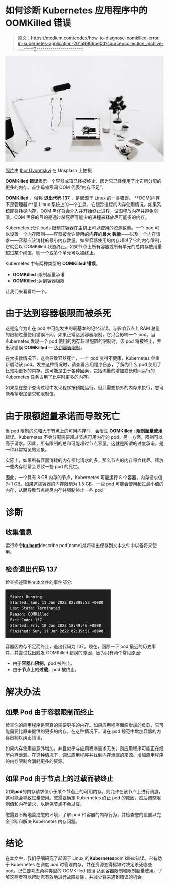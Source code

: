 # 如何诊断 Kubernetes 应用程序中的 OOMKilled 错误

> 原文：<https://medium.com/codex/how-to-diagnose-oomkilled-error-in-kubernetes-application-201a9966be0d?source=collection_archive---------2----------------------->

![](img/a3d2e2efc446e0edad03366f14f65f04.png)

[照片](https://unsplash.com/photos/GCFuprAvC6A)由 [Ihor Dvoretskyi](https://unsplash.com/@ihor_dvoretskyi?utm_source=unsplash&utm_medium=referral&utm_content=creditCopyText) 在 Unsplash 上拍摄

**OOMKilled 错误**表示一个容器或箱已经被终止，因为它已经使用了比它所分配的更多的内存。首字母缩写词 OOM 代表“内存不足”。

**OOMKilled** ，俗称 [**退出代码 137**](https://komodor.com/learn/how-to-fix-oomkilled-exit-code-137/) ，是起源于 Linux 的一类错误。 **OOM(内存不足管理器)**是 Linux 系统上的一个工具，它跟踪进程的内存使用情况。如果系统即将耗尽内存，OOM 黑仔将会介入并开始终止进程，试图释放内存并避免崩溃。OOM 黑仔的目的是通过杀死尽可能少的进程来释放尽可能多的内存。

Kubernetes 允许 pods 限制其容器在主机上可以使用的资源数量。一个 pod 可以设置一个内存限制——容器被允许使用的**内存**的**最大** **数量**——以及一个内存请求——容器应该消耗的最小内存数量。如果容器使用的内存超过了它的内存限制，它就会以 OOMKilled 状态终止。如果节点上所有容器或所有单元的总内存使用量超过某个阈值，则一个或多个单元可以被终止。

Kubernetes 中有两种类型的 **OOMKilled** **错误**。

*   **OOMKilled** :限制超量承诺
*   **OOMKilled** :达到容器极限

让我们来看看每一个。

# 由于达到容器极限而被杀死

这是迄今为止在 pod 中可能发生的最基本的记忆错误。与影响节点上 RAM 总量的限制过量使用错误不同，如果正常达到容器限制，它只会影响一个 pod。当 Kubernetes 发现一个 pod 使用的内存超过配置的限制时，该 pod 将被终止，并出现错误 **OOMKilled** — [达到容器限制](https://kubernetes.io/docs/concepts/policy/limit-range/)。

在大多数情况下，这会导致容器死亡，一个 pod 变得不健康，Kubernetes 会重新启动该 pod。发生这种情况时，请查看应用程序日志，了解为什么 pod 使用了比预期更多的内存。这可能是由于各种因素，包括流量的增加或长时间运行的 Kubernetes 任务占用了比平时更多的内存。

如果您在整个查询过程中发现程序按预期运行，但只需要额外的内存来执行，您可能希望增加请求和限制值。

# 由于限额超量承诺而导致死亡

当 pod 限制的总和大于节点上的可用内存时，会发生 **OOMKilled** : [**限制超量使用**](/pareture/kubernetes-node-overcommitted-57ec7c3dfe9e) 错误。Kubernetes 不会分配需要超过节点可用内存的 pod。另一方面，限制可以高于请求。因此，所有限制的总和可能超过节点容量。这就是所谓的过度承诺，是一种非常常见的现象。

实际上，如果所有容器消耗的内存都比请求的多，那么节点的内存将会耗尽。释放一些内存经常会导致一些 pod 的死亡。

因此，一个具有 8 GB 内存的节点，Kubernetes 可能运行 8 个容器，内存请求值为 1 GB。如果这些容器的内存限制为 1.5 GB，一些 pod 可能会使用超过最小值的内存，从而导致节点耗尽内存并强制终止一些 pod。

# 诊断

## 收集信息

运行命令[**ku bectl**](https://www.tutorialspoint.com/kubernetes/kubernetes_kubectl_commands.htm)describe pod[name]并将输出保存到文本文件中以备将来使用。

## 检查退出代码 137

检查描述窗格文本文件的事件部分:

![](img/7cb242d9803dddc9a3efd9cffac358bf.png)

容器因内存不足而终止，退出代码为 137。现在，回顾一下 pod 最近的历史事件，并尝试找出触发 OOMKilled 错误的原因，因为只有两个常见原因:

*   由于**容器**和**限制**，pod 被终止。
*   由于**节点**上的**过载**，pod 被终止。

# 解决办法

## 如果 Pod 由于容器限制而终止

检查你的应用程序是否真的需要更多的内存。如果应用程序面临增加的负载，它可能需要比原来提供的更多的内存。在这种情况下，请在 pod 规范中增加容器的内存限制以纠正错误。

如果内存使用量意外增加，并且似乎与应用程序需求无关，则应用程序可能正在经历[内存泄漏](https://en.wikipedia.org/wiki/Memory_leak)。在这种情况下，调试应用程序并找到内存泄漏的来源。增加应用程序的内存限制会消耗更多的资源。

## 如果 Pod 由于节点上的过载而被终止

如果**pod**的内存请求值小于某个**节点**上的可用内存，则允许在该节点上进行调度，这可能会导致过量使用。您需要确定 Kubernetes 终止 pod 的原因，然后调整限制值和内存请求，以确保节点不会过载。

您需要不断地监控您的环境，了解 pod 和容器的内存行为，并检查您的设置以完全诊断和解决 Kubernetes 内存问题。

# 结论

在本文中，我们仔细研究了起源于 Linux 的**Kubernetes**oom killed错误。它有助于 Kubernetes 在调度 pod 时管理内存，并在资源变得稀缺时决定杀死哪些 pod。记住要考虑两种类型的 OOMKilled 错误:达到容器限制和限制超量使用。了解这两者可以帮助您有效地进行故障排除，并减少将来遇到错误的机会。